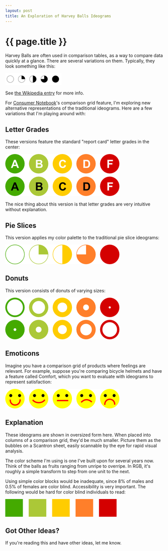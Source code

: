 ```yaml
---
layout: post
title: An Exploration of Harvey Balls Ideograms
---
```


{{ page.title }}
================

Harvey Balls are often used in comparison tables, as a way to compare data quickly at a glance.  There are several variations on them.  Typically, they look something like this:

<img src="/img/blog/Harvey_Balls_Small.jpg" alt="Harvey Balls" />

See <a href="http://en.wikipedia.org/wiki/Harvey_Balls">the Wikipedia entry</a> for more info.

For <a href="http://consumernotebook.com">Consumer Notebook</a>'s comparison grid feature, I'm exploring new alternative representations of the traditional ideograms.  Here are a few variations that I'm playing around with:

Letter Grades
-------------

These versions feature the standard "report card" letter grades in the center:

<img src="/img/blog/letter-grades.png" alt="Harvey Balls With Letter Grades" />

The nice thing about this version is that letter grades are very intuitive without explanation.

Pie Slices
----------

This version applies my color palette to the traditional pie slice ideograms:

<img src="/img/blog/pie-slices.png" alt="Harvey Balls - Colored Pie Slices" />

Donuts
------

This version consists of donuts of varying sizes:

<img src="/img/blog/donuts.png" alt="Harvey Balls As Donuts" />

Emoticons
---------

Imagine you have a comparison grid of products where feelings are relevant.  For example, suppose you're comparing bicycle helmets and have a feature called Comfort, which you want to evaluate with ideograms to represent satisfaction:

<img src="/img/blog/emoticons.png" alt="Harvey Balls As Emoticons" />

Explanation
-----------

These ideograms are shown in oversized form here.  When placed into columns of a comparison grid, they'd be much smaller.  Picture them as the bubbles on a Scantron sheet, easily scannable by the eye for rapid visual analysis.

The color scheme I'm using is one I've built upon for several years now.  Think of the balls as fruits ranging from unripe to overripe.  In RGB, it's roughly a simple transform to step from one unit to the next.  

Using simple color blocks would be inadequate, since 8% of males and 0.5% of females are color blind.  Accessibility is very important.  The following would be hard for color blind individuals to read:

<img src="/img/blog/squares.png" alt="Harvey Balls As Emoticons" />

Got Other Ideas?
----------------

If you're reading this and have other ideas, let me know.  